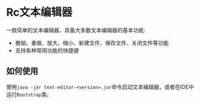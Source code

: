 # Rc文本编辑器

一款简单的文本编辑器，具备大多数文本编辑器的基本功能:

- 撤销、重做、放大、缩小、新建文件、保存文件、关闭文件等功能
- 支持各种常用功能的快捷键

## 如何使用

使用`java -jar text-editor-<version>.jar`命令启动文本编辑器，或者在IDE中运行`Bootstrap`类。
